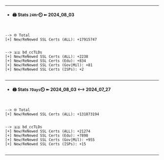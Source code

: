 

---
- #### 🖨️ **Stats** `24Hr`⏲️ ➼ 2024_08_03
```console


--> 🌐 Total
[+] New/ReNewed SSL Certs (ALL): +17915747


--> 🇧🇩 bd_ccTLDs
[+] New/ReNewed SSL Certs (ALL): +2238
[+] New/ReNewed SSL Certs (Edu): +834
[+] New/ReNewed SSL Certs (Gov|Mil): +81
[+] New/ReNewed SSL Certs (ISPs): +2


```

---
- #### 🖨️ **Stats** `7Days`⏲️ ➼ 2024_08_03 <--> 2024_07_27
```console


--> 🌐 Total
[+] New/ReNewed SSL Certs (ALL): +131873194


--> 🇧🇩 bd_ccTLDs
[+] New/ReNewed SSL Certs (ALL): +21274
[+] New/ReNewed SSL Certs (Edu): +7898
[+] New/ReNewed SSL Certs (Gov|Mil): +955
[+] New/ReNewed SSL Certs (ISPs): +15


```

---

